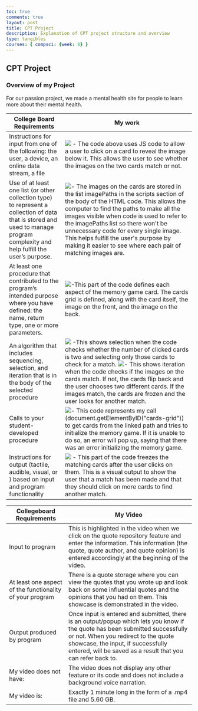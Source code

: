 ```yaml
---
toc: true
comments: true
layout: post
title: CPT Project
description: Explanation of CPT project structure and overview
type: tangibles
courses: { compsci: {week: 8} }
---
```

## CPT Project

### Overview of my Project

For our passion project, we made a mental health site for people to learn more about their mental health. 

<table>
  <thead>
    <tr>
      <th>College Board Requirements</th>
      <th>My work</th>
    </tr>
  </thead>
  <tbody>
    <tr>
      <td>Instructions for input from one of the following: the user, a device, an online data stream, a file</td>
      <td><img src="{{ site.baseurl }}/images/Screenshot (197).png"/> - The code above uses JS code to allow a user to click on a card to reveal the image below it. This allows the user to see whether the images on the two cards match or not.</td>
    </tr>
    <tr>
      <td>Use of at least one list (or other collection type) to represent a collection of data that is stored and used to manage program complexity and help fulfill the user’s purpose.</td>
      <td><img src="{{ site.baseurl }}/images/Screenshot (198).png"/>- The images on the cards are stored in the list imagePaths in the scripts section of the body of the HTML code. This allows the computer to find the paths to make all the images visible when code is used to refer to the imagePaths list so there won't be unnecessary code for every single image. This helps fulfill the user's purpose by making it easier to see where each pair of matching images are.</td>
    </tr>
    <tr>
      <td>At least one procedure that contributed to the program’s intended purpose where you have defined: the name, return type, one or more parameters.</td>
      <td><img src="{{ site.baseurl }}/images/Screenshot (199).png"/>-This part of the code defines each aspect of the memory game card. The cards grid is defined, along with the card itself, the image on the front, and the image on the back.</td>
    </tr>
    <tr>
      <td>An algorithm that includes sequencing, selection, and iteration that is in the body of the selected procedure</td>
      <td><img src="{{ site.baseurl }}/images/Screenshot (200).png"/> -This shows selection when the code checks whether the number of clicked cards is two and selecting only those cards to check for a match. <img src="{{ site.baseurl }}/images/Screenshot (201).png"/>- This shows iteration when the code checks if the images on the cards match. If not, the cards flip back and the user chooses two different cards. If the images match, the cards are frozen and the user looks for another match.</td>
    </tr>
    <tr>
      <td>Calls to your student-developed procedure</td>
      <td><img src="{{ site.baseurl }}/images/Screenshot (202).png"/>- This code represents my call (document.getElementByID("cards-grid")) to get cards from the linked path and tries to initialize the memory game. If it is unable to do so, an error will pop up, saying that there was an error initializing the memory game.</td>
    </tr>
    <tr>
      <td>Instructions for output (tactile, audible, visual, or ) based on input and program functionality</td>
      <td><img src="{{ site.baseurl }}/images/Screenshot (201).png"/> - This part of the code freezes the matching cards after the user clicks on them. This is a visual output to show the user that a match has been made and that they should click on more cards to find another match.</td>
    </tr>
  </tbody>
</table>

<table>
  <thead>
    <tr>
      <th>Collegeboard Requirements</th>
      <th>My Video</th>
    </tr>
  </thead>
  <tbody>
    <tr>
      <td>Input to program</td>
      <td>This is highlighted in the video when we click on the quote repository feature and enter the information. This information (the quote, quote author, and quote opinion) is entered accordingly at the beginning of the video.</td>
    </tr>
    <tr>
      <td>At least one aspect of the functionality of your program</td>
      <td>There is a quote storage where you can view the quotes that you wrote up and look back on some influential quotes and the opinions that you had on them. This showcase is demonstrated in the video.</td>
    </tr>
    <tr>
      <td>Output produced by program</td>
      <td>Once input is entered and submitted, there is an output/popup which lets you know if the quote has been submitted successfully or not. When you redirect to the quote showcase, the input, if successfully entered, will be saved as a result that you can refer back to.</td>
    </tr>
    <tr>
      <td>My video does not have:</td>
      <td>The video does not display any other feature or its code and does not include a background voice narration.</td>
    </tr>
    <tr>
      <td>My video is:</td>
      <td>Exactly 1 minute long in the form of a .mp4 file and 5.60 GB.</td>
    </tr>
  </tbody>
</table>